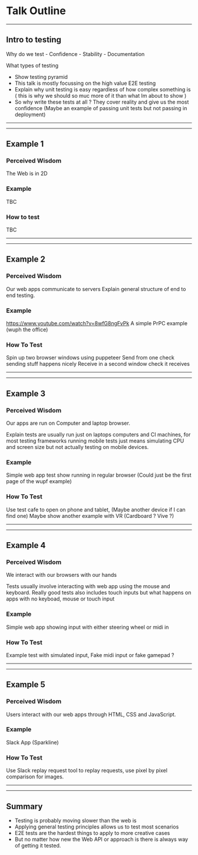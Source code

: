 # Talk Outline


---

## Intro to testing

Why do we test - Confidence - Stability - Documentation

What types of testing

- Show testing pyramid
- This talk is mostly focussing on the high value E2E testing
- Explain why unit testing is easy regardless of how complex something is ( this is why we should so muc more of it than what Im about to show )
- So why write these tests at all ? They cover reality and give us the most confidence (Maybe an example of passing unit tests but not passing in deployment)

---

---

## Example 1

### Perceived Wisdom

The Web is in 2D

### Example

TBC

### How to test

TBC

---

---

## Example 2

### Perceived Wisdom

Our web apps communicate to servers
Explain general structure of end to end testing.

### Example

https://www.youtube.com/watch?v=8wfG8ngFvPk
A simple PrPC example (wuph the office)

### How To Test

Spin up two browser windows using puppeteer
Send from one check sending stuff happens nicely
Receive in a second window check it receives

---

---

## Example 3

### Perceived Wisdom

Our apps are run on Computer and laptop browser.

Explain tests are usually run just on laptops computers and CI machines, for most testing frameworks running mobile tests just means simulating CPU and screen size but not actually testing on mobile devices.

### Example
Simple web app test show running in regular browser (Could just be the first page of the wupf example)

### How To Test
Use test cafe to open on phone and tablet, (Maybe another device if I can find one) Maybe show another example with VR (Cardboard ? Vive ?)

--- 

---

## Example 4

### Perceived Wisdom

We interact with our browsers with our hands

Tests usually involve interacting with web app using the mouse and keyboard. Really good tests also includes touch inputs but what happens on apps with no keyboad, mouse or touch input

### Example
Simple web app showing input with either steering wheel or midi in

### How To Test
Example test with simulated input, Fake midi input or fake gamepad ?

--- 

---

## Example 5

### Perceived Wisdom
Users interact with our web apps through HTML, CSS and JavaScript.

### Example
Slack App (Sparkline)

### How To Test
Use Slack replay request tool to replay requests, use pixel by pixel comparison for images.

--- 

---

## Summary

- Testing is probably moving slower than the web is
- Applying general testing principles allows us to test most scenarios
- E2E tests are the hardest things to apply to more creative cases
- But no matter how new the Web API or approach is there is always  way of getting it tested.


